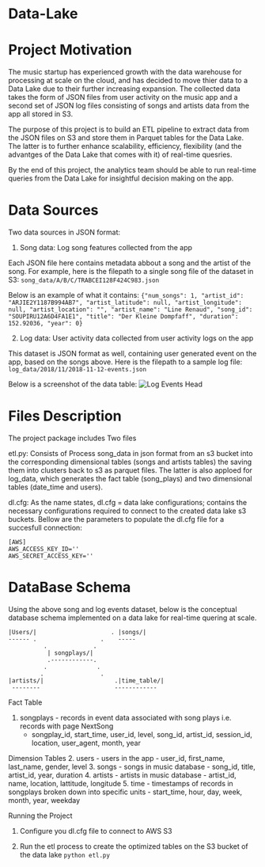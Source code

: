 # Data-Lake

# Project Motivation

The music startup has experienced growth with the data warehouse for processing at scale on the cloud, and has decided to move thier data to a Data Lake due to their further increasing expansion. The collected data takes the form of JSON files from user activity on the music app and a second set of JSON log files consisting of songs and artists data from the app all stored in S3.

The purpose of this project is to build an ETL pipeline to extract data from the JSON files on S3 and store them in Parquet tables for the Data Lake. The latter is to further enhance scalability, efficiency, flexibility (and the advantges of the Data Lake that comes with it) of real-time quesries.

By the end of this project, the analytics team should be able to run real-time queries from the Data Lake for insightful decision making on the app.


# Data Sources

Two data sources in JSON format:

1. Song data: Log song features collected from the app

Each JSON file here contains metadata abbout a song and the artist of the song. For example, here is the filepath to a single song file of the dataset in S3:
``` song_data/A/B/C/TRABCEI128F424C983.json ```

Below is an example of what it contains:
``` {"num_songs": 1, "artist_id": "ARJIE2Y1187B994AB7", "artist_latitude": null, "artist_longitude": null, "artist_location": "", "artist_name": "Line Renaud", "song_id": "SOUPIRU12A6D4FA1E1", "title": "Der Kleine Dompfaff", "duration": 152.92036, "year": 0} ```

2. Log data: User activity data collected from user activity logs on the app

This dataset is JSON format as well, containing user generated event on the app, based on the songs above. Here is the filepath to a sample log file:
```log_data/2018/11/2018-11-12-events.json```


Below is a screenshot of the data table:
![Log Events Head](https://github.com/Tsakunelson/Data_Warehouse_Redshift-/blob/main/log-data.png)


# Files Description
The project package includes Two files

etl.py: Consists of Process song_data in json format from an s3 bucket into the corresponding dimensional tables (songs and artists tables) the saving them into clusters back to s3 as parquet files. The latter is also apploed for log_data, which generates the fact table (song_plays) and two dimensional tables (date_time and users).

dl.cfg: As the name states, dl.cfg = data lake configurations; contains the necessary configurations required to connect to the created data lake s3 buckets. Bellow are the parameters to populate the dl.cfg file for a succesfull connection:

```
[AWS]
AWS_ACCESS_KEY_ID=''
AWS_SECRET_ACCESS_KEY=''
```

# DataBase Schema

Using the above song and log events dataset, below is the conceptual database schema implemented on a data lake for real-time quering at scale.


    |Users/|                     . |songs/|
    ------ .                  .    -----
              .             .
               | songplays/|
               .------------.
              .              .
             .                .
    |artists/|                    .|time_table/| 
     --------                     ------------

Fact Table
1. songplays - records in event data associated with song plays i.e. records with page NextSong
    - songplay_id, start_time, user_id, level, song_id, artist_id, session_id, location, user_agent, month, year

Dimension Tables
2. users - users in the app
    - user_id, first_name, last_name, gender, level
3. songs - songs in music database
    - song_id, title, artist_id, year, duration
4. artists - artists in music database
    - artist_id, name, location, lattitude, longitude
5. time - timestamps of records in songplays broken down into specific units
    - start_time, hour, day, week, month, year, weekday


Running the Project

1. Configure you dl.cfg file to connect to AWS S3


3. Run the etl process to create the optimized tables on the S3 bucket of the data lake
```python etl.py ```



